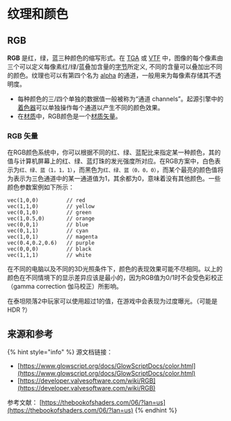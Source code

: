 # 纹理和颜色

## RGB

**RGB** 是红，绿，蓝三种颜色的缩写形式。在 [TGA](../../file-format/truevision-graphics-adapter-tga.md) 或 [VTF](../valve-texture-format-vtf/) 中，图像的每个像素由三个可以定义每像素红/绿/蓝叠加含量的[字节](https://developer.valvesoftware.com/wiki/Byte)所定义, 不同的含量可以叠加出不同的颜色。纹理也可以有第四个名为 [alpha](https://developer.valvesoftware.com/wiki/Alpha) 的通道，一般用来为每像素存储其不透明度。

* 每种颜色的三/四个单独的数据值一般被称为“通道 channels”。起源引擎中的[着色器](https://developer.valvesoftware.com/wiki/Shader)可以单独操作每个通道以产生不同的颜色效果。 
* 在[材质](https://app.gitbook.com/@noskill/s/titanfall2/~/drafts/-Mb557rsibt7WkRMyAMQ/v/chinese/information/textures/valve-material-type-vmt/@drafts)中，RGB颜色是一个[材质矢量](https://app.gitbook.com/@noskill/s/titanfall2/~/drafts/-Mb557rsibt7WkRMyAMQ/v/chinese/information/textures/material-vector/@drafts)。

### RGB 矢量

在RGB颜色系统中，你可以根据不同的红、绿、蓝配比来指定某一种颜色，其的值与计算机屏幕上的红、绿、蓝灯珠的发光强度所对应。在RGB方案中，白色表示为`红、绿、蓝（1，1，1）`，而黑色为`红、绿、蓝（0，0，0）`，而某个最亮的颜色值将为表示为三色通道中的某一通道值为1，其余都为0，意味着没有其他颜色。一些颜色参数案例如下所示：

```text
vec(1,0,0)         // red
vec(1,1,0)         // yellow
vec(0,1,0)         // green
vec(1,0.5,0)       // orange
vec(0,0,1)         // blue
vec(0,1,1)         // cyan
vec(1,0,1)         // magenta
vec(0.4,0.2,0.6)   // purple
vec(0,0,0)         // black
vec(1,1,1)         // white
```

在不同的电脑以及不同的3D光照条件下，颜色的表现效果可能不尽相同。以上的颜色在不同情境下的显示差异应该是最小的，因为RGB值为0/1时不会受色彩校正（gamma correction 伽马校正）所影响。

在泰坦陨落2中玩家可以使用超过1的值，在游戏中会表现为过度曝光。（可能是HDR ?）

## 来源和参考

{% hint style="info" %}
源文档链接：

* [https://www.glowscript.org/docs/GlowScriptDocs/color.html](https://www.glowscript.org/docs/GlowScriptDocs/color.html)
* [https://developer.valvesoftware.com/wiki/RGB](https://developer.valvesoftware.com/wiki/RGB)

参考文献： [https://thebookofshaders.com/06/?lan=us](https://thebookofshaders.com/06/?lan=us)
{% endhint %}

